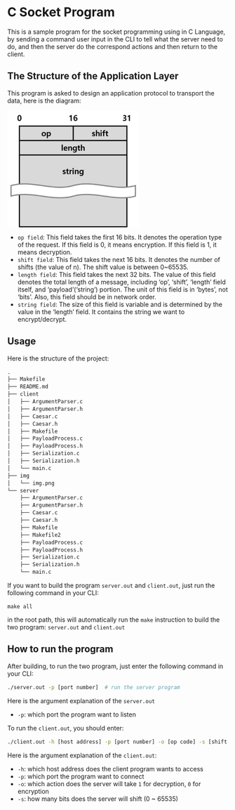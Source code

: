 # C Socket Program

This is a sample program for the socket programming using in C Language, by sending a command user input in the CLI to tell what the server need to do, and then the server do the correspond actions and then return to the client.

## The Structure of the Application Layer
This program is asked to design an application protocol to transport the data, here is the diagram:

<img src="./img/img.png" width = "300px" align="center">

- `op field`: This field takes the first 16 bits. It denotes the operation type of the request. If this field is 0, it means encryption. If this field is 1, it means decryption.
- `shift field`: This field takes the next 16 bits. It denotes the number of shifts (the value of n). The shift value is between 0~65535.
- `length field`: This field takes the next 32 bits. The value of this field denotes the total length of a message, including ‘op’, ‘shift’, ‘length’ field itself, and ‘payload’(‘string’) portion. The unit of this field is in ‘bytes’, not ‘bits’. Also, this field should be in network order.
- `string field`: The size of this field is variable and is determined by the value in the ‘length’ field. It contains the string we want to encrypt/decrypt.
## Usage
Here is the structure of the project:
```txt
.
├── Makefile
├── README.md
├── client
│   ├── ArgumentParser.c
│   ├── ArgumentParser.h
│   ├── Caesar.c
│   ├── Caesar.h
│   ├── Makefile
│   ├── PayloadProcess.c
│   ├── PayloadProcess.h
│   ├── Serialization.c
│   ├── Serialization.h
│   └── main.c
├── img
│   └── img.png
└── server
    ├── ArgumentParser.c
    ├── ArgumentParser.h
    ├── Caesar.c
    ├── Caesar.h
    ├── Makefile
    ├── Makefile2
    ├── PayloadProcess.c
    ├── PayloadProcess.h
    ├── Serialization.c
    ├── Serialization.h
    └── main.c
```
If you want to build the program `server.out` and `client.out`, just run the following command in your CLI:
```commandline
make all
```
in the root path, this will automatically run the `make` instruction to build the two program: `server.out` and `client.out`

## How to run the program
After building, to run the two program, just enter the following command in your CLI:
```bash
./server.out -p [port number]  # run the server program
```
Here is the argument explanation of the `server.out`
- `-p`: which port the program want to listen

To run the `client.out`, you should enter:
```bash
./client.out -h [host address] -p [port number] -o [op code] -s [shift number]
```
Here is the argument explanation of the `client.out`:
- `-h`: which host address does the client program wants to access
- `-p`: which port the program want to connect
- `-o`: which action does the server will take `1` for decryption, `0` for encryption
- `-s`: how many bits does the server will shift (0 ~ 65535)

